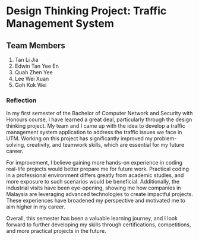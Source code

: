 # Design Thinking Project: Traffic Management System
## Team Members
1. Tan Li Jia
2. Edwin Tan Yee En
3. Quah Zhen Yee
4. Lee Wei Xuan
5. Goh Kok Wei

### Reflection
In my first semester of the Bachelor of Computer Network and Security with Honours course, I have learned a great deal, particularly through the design thinking project. My team and I came up with the idea to develop a traffic management system application to address the traffic issues we face in UTM. Working on this project has significantly improved my problem-solving, creativity, and teamwork skills, which are essential for my future career.

For improvement, I believe gaining more hands-on experience in coding real-life projects would better prepare me for future work. Practical coding in a professional environment differs greatly from academic studies, and more exposure to such scenarios would be beneficial. Additionally, the industrial visits have been eye-opening, showing me how companies in Malaysia are leveraging advanced technologies to create impactful projects. These experiences have broadened my perspective and motivated me to aim higher in my career.

Overall, this semester has been a valuable learning journey, and I look forward to further developing my skills through certifications, competitions, and more practical projects in the future.
